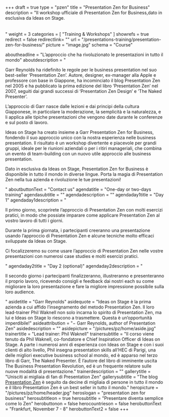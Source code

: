 +++
draft		= true
type		= "pzen"
title		= "Presentation Zen for Business"
description = "Il workshop ufficiale di  Presentation Zen for Business,dato in esclusiva da Ideas on Stage.<br><br><br>"
weight		= 3
categories	= [ "Training & Workshops" ]
showrefs	= true
redirect	= false
redirectlink= ""
url 			= "/presentations-training/presentation-zen-for-business/"
picture		= "image.jpg"
schema		= "Course"

aboutheadline    = "L’approccio che ha rivoluzionato le presentazioni in tutto il mondo"
aboutdescription = "<p> Garr Reynolds ha ridefinito le regole per le business presentation nel suo best-seller ‘Presentation Zen’. Autore, designer, ex-manager alla Apple e professore con base in Giappone, ha incominciato il blog Presentation Zen nel 2005 e ha pubblicato la prima edizione del libro ‘Presentation Zen’ nel 2007, seguiti dai grandi successi di ‘Presentation Zen Design’ e ’The Naked Presenter’. </p><p>L’approccio di Garr nasce dalle lezioni e dai principi della cultura Giapponese, in particolare la moderazione, la semplicità e la naturalezza, e li applica alle tipiche presentazioni che vengono date durante le conferenze e sul posto di lavoro. </p><p>Ideas on Stage ha creato insieme a Garr Presentation Zen for Business, fondendo il suo approccio unico con la nostra esperienza nelle business presentation. Il risultato è un workshop divertente e piacevole per grandi gruppi, ideale per le riunioni aziendali o per i ritiri manageriali, che combina un evento di team-building con un nuovo utile approccio alle business presentation.</p><p>Dato in esclusiva da Ideas on Stage, Presentation Zen for Business è disponibile in tutto il mondo in diverse lingue. Porta la magia di Presentation Zen nella tua azienda e rivoluzione le tue presentazioni!</p>"
aboutbuttonText  = "Contact us"
agendatitle    = "One-day or two-days training"
agendasubtitle = ""
agendadescription = ""
agendaday1title = "Day 1"
agendaday1description = "<p>Il primo giorno, scoprirete l’approccio di Presentation Zen con molti esercizi pratici, in modo che possiate imparare come applicare Presentation Zen al vostro lavoro di tutti i giorni.</p><p>Durante la prima giornata, i partecipanti creeranno una presentazione usando l’approccio di Presentation Zen e alcune tecniche molto efficaci sviluppate da Ideas on Stage.</p><p>Ci focalizzeremo su come usare l’approccio di Presentation Zen nelle vostre presentazioni con numerosi case studies e molti esercizi pratici.</p>"
agendaday2title = "Day 2 (optional)"
agendaday2description = "<p>Il secondo giorno i partecipanti finalizzeranno, illustreranno e presenteranno il proprio lavoro, ricevendo consigli e feedback dai nostri each su come migliorare la loro presentazione e fare la migliore impressione possibile sulla loro audience.</p>"
asidetitle    = "Garr Reynolds"
asidequote = "Ideas on Stage è la prima azienda a cui affido l’insegnamento del metodo Presentation Zen. Il loro lead-trainer Phil Waknell non solo incarna lo spirito di Presentation Zen, ma lui e Ideas on Stage lo riescono a trasmettere. Questa è un’opportunità imperdibile!"
asideattribution	= "− Garr Reynolds, author of Presentation Zen"
asidedescription = ""
asidepicture = "/pictures/pz/home/aside.jpg"
trainertitle    = "Lead trainer: Phil Waknell"
trainersubtitle = "Il corso viene tenuto da Phil Waknell, co-fondatore e Chief Inspiration Officer di Ideas on Stage. A parte i numerosi anni di esperienza con Ideas on Stage e con i suoi clienti di alto livello, Phil insegna presentation skills all’HEC di Parigi, una delle migliori executive business school al mondo, ed è apparso nel terzo libro di Garr, The Naked Presenter. È l’autore del libro di imminente uscita The Business Presentation Revolution, ed è un frequente relatore sulle nuove modalità di presentazione."
trainerdescription = ""
gallerytitle    = "Unisciti ai migliaia di fan di Presentation Zen"
gallerysubtitle = "The blog [Presentation Zen](http://www.presentationzen.com/) è seguito da decine di migliaia di persone in tutto il mondo e il libro Presentation Zen è un best seller in tutto il mondo."
heropicture	    = "/pictures/pz/home/header.jpg"
heroslogan      = "presentation<span class='zengray zenregular'> zen</span><span class='zenregular'> for business</span>"
herosubtitleon  = true
herosubtitle    = "Presentare diventa semplice come lo Zen"
herobuttonon    = false
herocountrieson = false
herobuttonText  = "Frankfurt, November 7 - 8"
herobuttonText2	= false
+++
